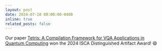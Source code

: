 ```yaml
---
layout: post
date: 2024-07-10 00:00:00-0400
inline: true
related_posts: false
---
```


Our paper [Tetris: A Compilation Framework for VQA Applications in Quantum Computing](https://arxiv.org/abs/2309.01905) won the 2024 ISCA Distinguished Artifact Award! :smile:


